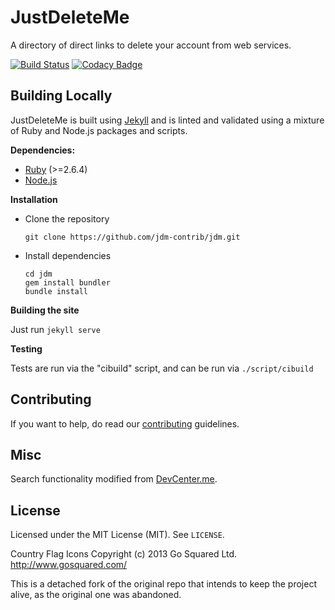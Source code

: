 JustDeleteMe
============

A directory of direct links to delete your account from web services.

[![Build Status](https://travis-ci.org/jdm-contrib/jdm.svg?branch=master)](https://travis-ci.org/jdm-contrib/jdm)
[![Codacy Badge](https://api.codacy.com/project/badge/Grade/53bbffc9bd3c40459200b33736922c6b)](https://www.codacy.com/app/tupaschoal/justdelete-me)

## Building Locally

JustDeleteMe is built using [Jekyll](https://jekyllrb.com/) and is linted and
validated using a mixture of Ruby and Node.js packages and scripts.

**Dependencies:**

- [Ruby](https://www.ruby-lang.org) (>=2.6.4)
- [Node.js](https://nodejs.org)

**Installation**

- Clone the repository

  ```
  git clone https://github.com/jdm-contrib/jdm.git
  ```

- Install dependencies

  ```
  cd jdm
  gem install bundler
  bundle install
  ```

**Building the site**

Just run `jekyll serve`

**Testing**

Tests are run via the "cibuild" script, and can be run via `./script/cibuild`

## Contributing

If you want to help, do read our [contributing](CONTRIBUTING.md) guidelines.

## Misc

Search functionality modified from [DevCenter.me](https://github.com/stevestreza/DevCenter.me).

## License

Licensed under the MIT License (MIT). See `LICENSE`.

Country Flag Icons Copyright (c) 2013 Go Squared Ltd. http://www.gosquared.com/

This is a detached fork of the original repo that intends to keep the project
alive, as the original one was abandoned.
